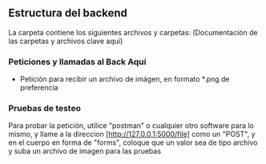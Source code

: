 ## Estructura del backend
La carpeta contiene los siguientes archivos y carpetas:
(Documentación de las carpetas y archivos clave aquí)

### Peticiones y llamadas al Back Aquí
- Petición para recibir un archivo de imágen, en formato *.png de preferencia

### Pruebas de testeo
Para probar la petición, utilice "postman" o cualquier otro software para lo mismo, y llame a la direccion [http://127.0.0.1:5000/file] como un "POST", y en el cuerpo en forma de "forms", coloque que un valor sea de tipo archivo y suba un archivo de imagen para las pruebas
